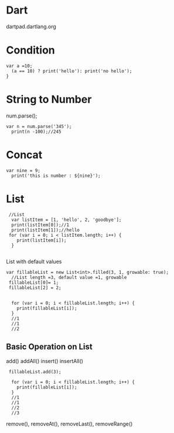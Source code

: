 # Dart

dartpad.dartlang.org


# Condition

```
var a =10;
  (a == 10) ? print('hello'): print('no hello');
}
```

# String to Number

num.parse();

```
var n = num.parse('345');
  print(n -100);//245

```

# Concat

```
var nine = 9;
  print('this is number : ${nine}');
```

# List

```
 //List
  var listItem = [1, 'hello', 2, 'goodbye'];
  print(listItem[0]);//1
  print(listItem[1]);//hello
 for (var i = 0; i < listItem.length; i++) {
    print(listItem[i]);
  }
  

```

List with default values

```
var fillableList = new List<int>.filled(3, 1, growable: true);
  //List length =3, default value =1, growable
 fillableList[0]= 1;
 fillableList[2] = 2;

  
  for (var i = 0; i < fillableList.length; i++) {
    print(fillableList[i]);
  }
  //1
  //1
  //2
```
## Basic Operation on List

add()
addAll()
insert()
insertAll()

```
 fillableList.add(3);
  
  for (var i = 0; i < fillableList.length; i++) {
    print(fillableList[i]);
  }
  //1
  //1
  //2
  //3
```
remove(), removeAt(), removeLast(), removeRange()


